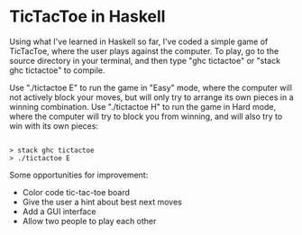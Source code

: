 # TicTacToe in Haskell

Using what I've learned in Haskell so far, I've coded a simple game of TicTacToe, where the user plays against the computer. To play, go to the source directory in your terminal, and then type "ghc tictactoe" or "stack ghc tictactoe" to compile.

Use "./tictactoe E" to run the game in "Easy" mode, where the computer will not actively block your moves, but will only try to arrange its own pieces in a winning combination. Use "./tictactoe H" to run the game in Hard mode, where the computer will try to block you from winning, and will also try to win with its own pieces:

```

> stack ghc tictactoe
> ./tictactoe E

```

Some opportunities for improvement:
- Color code tic-tac-toe board
- Give the user a hint about best next moves
- Add a GUI interface
- Allow two people to play each other
